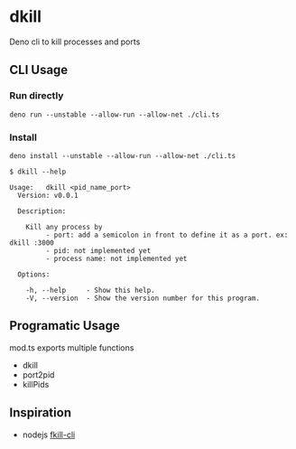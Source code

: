 # dkill

Deno cli to kill processes and ports

## CLI Usage

### Run directly

```
deno run --unstable --allow-run --allow-net ./cli.ts
```

### Install

```
deno install --unstable --allow-run --allow-net ./cli.ts
```

```
$ dkill --help

Usage:   dkill <pid_name_port>
  Version: v0.0.1

  Description:

    Kill any process by
         - port: add a semicolon in front to define it as a port. ex: dkill :3000
         - pid: not implemented yet
         - process name: not implemented yet

  Options:

    -h, --help     - Show this help.
    -V, --version  - Show the version number for this program.
```

## Programatic Usage

mod.ts exports multiple functions

- dkill
- port2pid
- killPids

## Inspiration

- nodejs [fkill-cli](https://www.npmjs.com/package/fkill-cli)
